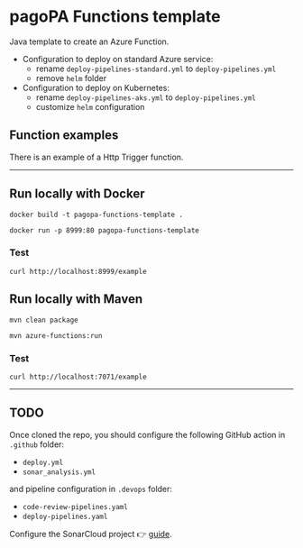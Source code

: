 # pagoPA Functions template

Java template to create an Azure Function.

- Configuration to deploy on standard Azure service:
  - rename `deploy-pipelines-standard.yml` to `deploy-pipelines.yml`
  - remove `helm` folder
- Configuration to deploy on Kubernetes: 
  - rename `deploy-pipelines-aks.yml` to `deploy-pipelines.yml`
  - customize `helm` configuration

## Function examples
There is an example of a Http Trigger function.

---

## Run locally with Docker
`docker build -t pagopa-functions-template .`

`docker run -p 8999:80 pagopa-functions-template`

### Test
`curl http://localhost:8999/example`

## Run locally with Maven

`mvn clean package`

`mvn azure-functions:run`

### Test
`curl http://localhost:7071/example` 

---


## TODO
Once cloned the repo, you should configure the following GitHub action in `.github` folder: 
- `deploy.yml`
- `sonar_analysis.yml`

and pipeline configuration in `.devops` folder:
- `code-review-pipelines.yaml`
- `deploy-pipelines.yaml`

Configure the SonarCloud project :point_right: [guide](https://pagopa.atlassian.net/wiki/spaces/DEVOPS/pages/147193860/SonarCloud+experimental).
